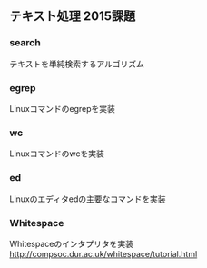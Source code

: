 ## テキスト処理 2015課題

### search
テキストを単純検索するアルゴリズム

### egrep
Linuxコマンドのegrepを実装

### wc
Linuxコマンドのwcを実装

### ed
Linuxのエディタedの主要なコマンドを実装

### Whitespace
Whitespaceのインタプリタを実装
http://compsoc.dur.ac.uk/whitespace/tutorial.html
